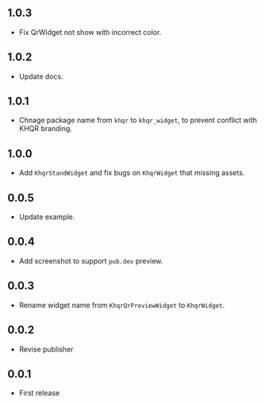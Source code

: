 ## 1.0.3

* Fix QrWidget not show with incorrect color.

## 1.0.2

* Update docs.

## 1.0.1

* Chnage package name from `khqr` to `khqr_widget`, to prevent conflict with KHQR branding.

## 1.0.0

* Add `KhqrStandWidget` and fix bugs on `KhqrWidget` that missing assets.

## 0.0.5

* Update example.

## 0.0.4

* Add screenshot to support `pub.dev` preview.

## 0.0.3

* Rename widget name from `KhqrQrPreviewWidget` to `KhqrWidget`.

## 0.0.2

* Revise publisher

## 0.0.1

* First release
